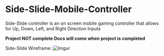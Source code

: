 # Side-Slide-Mobile-Controller


Side-Slide controller is an on screen mobile gaming controller that allows for Up, Down, Left, and Right Direction Inputs

**Project NOT complete Docs will come when project is completed**

Side-Slide Wireframe:
![Imgur](http://i.imgur.com/WsoF8HM.png)
